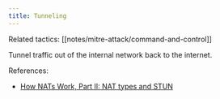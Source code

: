 ```yaml
---
title: Tunneling
---
```


Related tactics: [[notes/mitre-attack/command-and-control]]

Tunnel traffic out of the internal network back to the internet.

References:

- [How NATs Work, Part II: NAT types and STUN](http://web.archive.org/web/20230924164509/https://educatedguesswork.org/posts/nat-part-2/)
